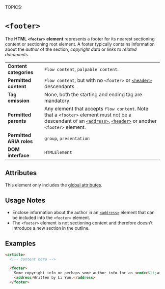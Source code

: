TOPICS: <footer>

# `<footer>`

The **HTML `<footer>` element** represents a footer for its nearest sectioning content or
sectioning root element. A footer typically contains information about the *author* of the
section, *copyright data* or *links to related documents*.

|  |  |
| :-- | :-- |
| **Content categories** | `Flow content`, `palpable content`.|
| **Permitted content** | `Flow content`, but with no `<footer>` or [`<header>`](/en/webfrontend/<header>) descendants.|
| **Tag omission** | None, both the starting and ending tag are mandatory.|
| **Permitted parents** | Any element that accepts `flow content`. Note that a `<footer>` element must not be a descendant of an [`<address>`](/en/webfrontend/<address>), [`<header>`](/en/webfrontend/<header>) or another `<footer>` element.|
| **Permitted ARIA roles** | `group`, `presentation` |
| **DOM interface** | `HTMLElement` |

## Attributes

This element only includes the [global attributes](/en/webfrontend/HTML_Global_Attributes).

## Usage Notes

- Enclose information about the author in an [`<address>`](/en/webfrontend/<address>) element that
can be included into the `<footer>` element.
- The `<footer>` element is not sectioning content and therefore doesn't introduce a new section
in the outline.

## Examples

```html
<article>
  <!-- content here -->

  <footer>
    Some copyright info or perhaps some author info for an <code>&lt;article&gt;<code>?
    <address>Written by Li Yun.</address>
  </footer>
```
